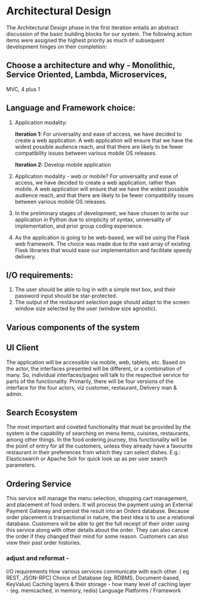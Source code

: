 # Architectural Design
The Architectural Design phase in the first iteration entails an abstract discussion of the basic building blocks for our system. 
The following action items were assigned the highest priority as much of subsequent development hinges on their completion:


## Choose a architecture and why - Monolithic, Service Oriented, Lambda, Microservices,
MVC, 4 plus 1

## Language and Framework choice:
1. Application modality:

    **Iteration 1:** For universality and ease of access, we have decided to create a web application. A web application will ensure that we have the widest possible audience reach, and that there are likely to be fewer compatibility issues between various mobile OS releases.

    **Iteration 2:** Develop mobile application
1. Application modality - web or mobile? For universality and ease of access, we have decided to create a web application, rather than mobile. A web application will ensure that we have the widest possible audience reach, and that there are likely to be fewer compatibility issues between various mobile OS releases.
2. In the preliminary stages of development, we have chosen to write our application in Python due to simplicity of syntax, universality of implementation, and prior group coding experience.
3. As the application is going to be web-based, we will be using the Flask web framework. The choice was made due to the vast array of existing Flask libraries that would ease our implementation and facilitate speedy delivery.

## I/O requirements:
1. The user should be able to log in with a simple text box, and their password input should be star-protected.
2. The output of the restaurant selection page should adapt to the screen window size selected by the user (window size agnostic).

## Various components of the system

## UI Client 
The application will be accessible via mobile, web, tablets, etc. Based on the actor, the interfaces presented will be different, or a combination of many. So, individual interfaces/pages will talk to the respective service for parts of the functionality. Primarily, there will be four versions of the interface for the four actors, viz customer, restaurant, Delivery man & admin.

## Search Ecosystem
The most important and coveted functionality that must be provided by the system is the capability of searching on menu items, cuisines, restaurants, among other things. In the food ordering journey, this functionality will be the point of entry for all the customers, unless they already have a favourite restaurant in their preferences from which they can select dishes. E.g.:  Elasticsearch or Apache Solr for quick look up as per user search parameters. 

## Ordering Service
This service will manage the menu selection, shopping cart management, and placement of food orders. It will process the payment using an External Payment Gateway and persist the result into an Orders database. Because order placement is transactional in nature, the best idea is to use a relational database. Customers will be able to get the full receipt of their order using this service along with other details about the order. They can also cancel the order if they changed their mind for some reason. Customers can also view their past order histories.



###  adjust and reformat -
I/O requirements
How various services communicate with each other. ( eg  REST, JSON-RPC)
Choice of Database (eg. RDBMS, Document-based, KeyValue)
Caching layers & their storage - how many level of caching layer -  (eg.  memcached, in memory, redis)
Language Platforms / Framework
